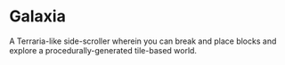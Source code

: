 # Galaxia
A Terraria-like side-scroller wherein you can break and place blocks and explore a procedurally-generated tile-based world.